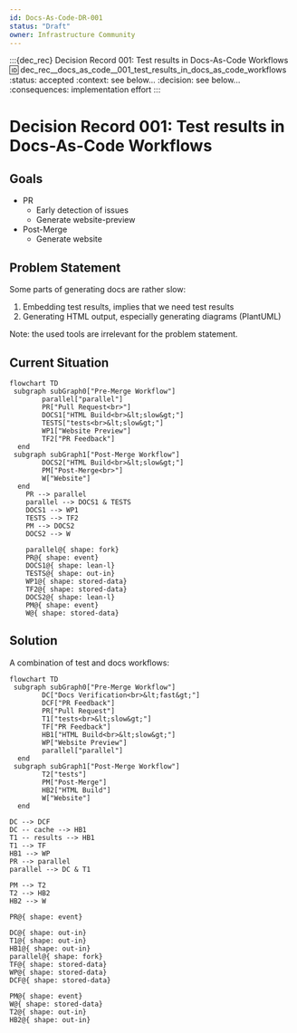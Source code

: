 ```yaml
---
id: Docs-As-Code-DR-001
status: "Draft"
owner: Infrastructure Community
---
```


:::{dec_rec} Decision Record 001: Test results in Docs-As-Code Workflows
:id: dec_rec__docs_as_code__001_test_results_in_docs_as_code_workflows
:status: accepted
:context: see below...
:decision: see below...
:consequences: implementation effort
:::

# Decision Record 001: Test results in Docs-As-Code Workflows

## Goals

* PR
  * Early detection of issues
  * Generate website-preview
* Post-Merge
  * Generate website

## Problem Statement

Some parts of generating docs are rather slow:
1) Embedding test results, implies that we need test results
2) Generating HTML output, especially generating diagrams (PlantUML)

Note: the used tools are irrelevant for the problem statement.

## Current Situation

```{mermaid}
flowchart TD
 subgraph subGraph0["Pre-Merge Workflow"]
        parallel["parallel"]
        PR["Pull Request<br>"]
        DOCS1["HTML Build<br>&lt;slow&gt;"]
        TESTS["tests<br>&lt;slow&gt;"]
        WP1["Website Preview"]
        TF2["PR Feedback"]
  end
 subgraph subGraph1["Post-Merge Workflow"]
        DOCS2["HTML Build<br>&lt;slow&gt;"]
        PM["Post-Merge<br>"]
        W["Website"]
  end
    PR --> parallel
    parallel --> DOCS1 & TESTS
    DOCS1 --> WP1
    TESTS --> TF2
    PM --> DOCS2
    DOCS2 --> W

    parallel@{ shape: fork}
    PR@{ shape: event}
    DOCS1@{ shape: lean-l}
    TESTS@{ shape: out-in}
    WP1@{ shape: stored-data}
    TF2@{ shape: stored-data}
    DOCS2@{ shape: lean-l}
    PM@{ shape: event}
    W@{ shape: stored-data}
```


## Solution

A combination of test and docs workflows:

```{mermaid}
flowchart TD
 subgraph subGraph0["Pre-Merge Workflow"]
        DC["Docs Verification<br>&lt;fast&gt;"]
        DCF["PR Feedback"]
        PR["Pull Request"]
        T1["tests<br>&lt;slow&gt;"]
        TF["PR Feedback"]
        HB1["HTML Build<br>&lt;slow&gt;"]
        WP["Website Preview"]
        parallel["parallel"]
  end
 subgraph subGraph1["Post-Merge Workflow"]
        T2["tests"]
        PM["Post-Merge"]
        HB2["HTML Build"]
        W["Website"]
  end

DC --> DCF
DC -- cache --> HB1
T1 -- results --> HB1
T1 --> TF
HB1 --> WP
PR --> parallel
parallel --> DC & T1

PM --> T2
T2 --> HB2
HB2 --> W

PR@{ shape: event}

DC@{ shape: out-in}
T1@{ shape: out-in}
HB1@{ shape: out-in}
parallel@{ shape: fork}
TF@{ shape: stored-data}
WP@{ shape: stored-data}
DCF@{ shape: stored-data}

PM@{ shape: event}
W@{ shape: stored-data}
T2@{ shape: out-in}
HB2@{ shape: out-in}
```
